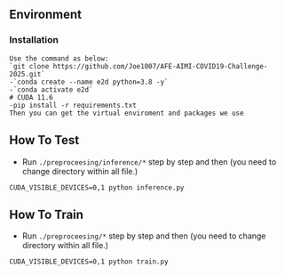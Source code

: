 ## Environment
### Installation
```
Use the command as below:
`git clone https://github.com/Joe1007/AFE-AIMI-COVID19-Challenge-2025.git`
-`conda create --name e2d python=3.8 -y`
-`conda activate e2d`
# CUDA 11.6
-pip install -r requirements.txt
Then you can get the virtual enviroment and packages we use
```
## How To Test

- Run `./preproceesing/inference/*` step by step and then (you need to change directory within all file.)
```
CUDA_VISIBLE_DEVICES=0,1 python inference.py
```

## How To Train
- Run `./preproceesing/*` step by step and then (you need to change directory within all file.)
```
CUDA_VISIBLE_DEVICES=0,1 python train.py
```
